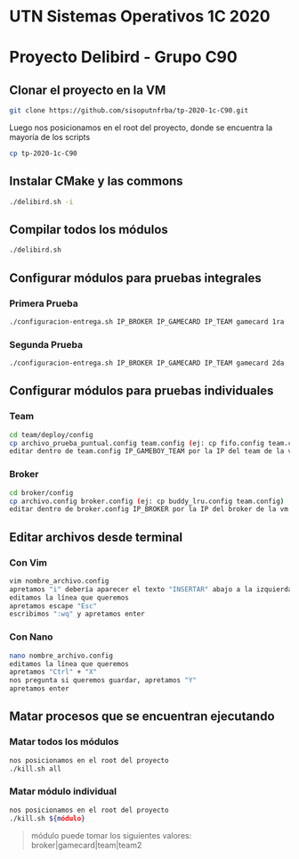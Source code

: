 # UTN Sistemas Operativos 1C 2020
# Proyecto Delibird - Grupo C90

## Clonar el proyecto en la VM

```bash
git clone https://github.com/sisoputnfrba/tp-2020-1c-C90.git
```

Luego nos posicionamos en el root del proyecto, donde se encuentra la mayoría de los scripts

```bash
cp tp-2020-1c-C90
```

## Instalar CMake y las commons

```bash
./delibird.sh -i
```

## Compilar todos los módulos

```bash
./delibird.sh
```

## Configurar módulos para pruebas integrales

### Primera Prueba

```bash
./configuracion-entrega.sh IP_BROKER IP_GAMECARD IP_TEAM gamecard 1ra
```

### Segunda Prueba

```bash
./configuracion-entrega.sh IP_BROKER IP_GAMECARD IP_TEAM gamecard 2da
```

## Configurar módulos para pruebas individuales

### Team

```bash
cd team/deploy/config
cp archivo_prueba_puntual.config team.config (ej: cp fifo.config team.config)
editar dentro de team.config IP_GAMEBOY_TEAM por la IP del team de la vm
```

### Broker

```bash
cd broker/config
cp archivo.config broker.config (ej: cp buddy_lru.config team.config)
editar dentro de broker.config IP_BROKER por la IP del broker de la vm
```

## Editar archivos desde terminal

### Con Vim

```bash
vim nombre_archivo.config
apretamos "i" debería aparecer el texto "INSERTAR" abajo a la izquierda
editamos la línea que queremos
apretamos escape "Esc"
escribimos ":wq" y apretamos enter
```

### Con Nano

```bash
nano nombre_archivo.config
editamos la línea que queremos
apretamos "Ctrl" + "X"
nos pregunta si queremos guardar, apretamos "Y"
apretamos enter
```
## Matar procesos que se encuentran ejecutando

### Matar todos los módulos

```bash
nos posicionamos en el root del proyecto
./kill.sh all
```

### Matar módulo individual

```bash
nos posicionamos en el root del proyecto
./kill.sh ${módulo}
```

> módulo puede tomar los siguientes valores: broker|gamecard|team|team2
